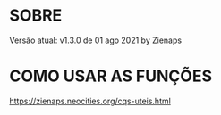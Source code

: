 # SOBRE
Versão atual: v1.3.0 de 01 ago 2021 by Zienaps

# COMO USAR AS FUNÇÕES
https://zienaps.neocities.org/cqs-uteis.html
